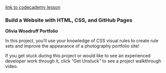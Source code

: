 [link to codecademy lesson](https://www.codecademy.com/paths/learn-how-to-build-websites/tracks/intro-to-css/modules/learn-css-selectors-visual-rules/projects/css-visual-rules-project)


### Build a Website with HTML, CSS, and GitHub Pages

**Olivia Woodruff Portfolio**

In this project, you’ll use your knowledge of CSS visual rules to create rule sets and improve the appearance of a photography portfolio site!

If you get stuck during this project or would like to see an experienced developer work through it, click “Get Unstuck“ to see a project walkthrough video.
